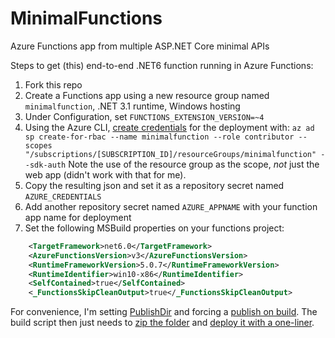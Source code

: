 # MinimalFunctions

Azure Functions app from multiple ASP.NET Core minimal APIs

Steps to get (this) end-to-end .NET6 function running in Azure Functions:

1. Fork this repo
1. Create a Functions app using a new resource group named `minimalfunction`, .NET 3.1 runtime, Windows hosting
1. Under Configuration, set `FUNCTIONS_EXTENSION_VERSION=~4`
1. Using the Azure CLI, [create credentials](https://github.com/Azure/functions-action#using-azure-service-principal-for-rbac-as-deployment-credential) for the deployment with:
   `az ad sp create-for-rbac --name minimalfunction --role contributor --scopes "/subscriptions/[SUBSCRIPTION_ID]/resourceGroups/minimalfunction" --sdk-auth`
   Note the use of the resource group as the scope, *not* just the web app (didn't work with that for me).
1. Copy the resulting json and set it as a repository secret named `AZURE_CREDENTIALS`
1. Add another repository secret named `AZURE_APPNAME` with your function app name for deployment
1. Set the following MSBuild properties on your functions project:

```xml
    <TargetFramework>net6.0</TargetFramework>
    <AzureFunctionsVersion>v3</AzureFunctionsVersion>
    <RuntimeFrameworkVersion>5.0.7</RuntimeFrameworkVersion>
    <RuntimeIdentifier>win10-x86</RuntimeIdentifier>
    <SelfContained>true</SelfContained>
    <_FunctionsSkipCleanOutput>true</_FunctionsSkipCleanOutput>
```

For convenience, I'm setting [PublishDir](https://github.com/kzu/MinimalFunctions/blob/main/src/Directory.props#L10) and 
forcing a [publish on build](https://github.com/kzu/MinimalFunctions/blob/main/src/Directory.targets#L4). The build 
script then just needs to [zip the folder](https://github.com/kzu/MinimalFunctions/blob/main/.github/workflows/build.yml#L48-L53) 
and [deploy it with a one-liner](https://github.com/kzu/MinimalFunctions/blob/main/.github/workflows/build.yml#L61-L62).